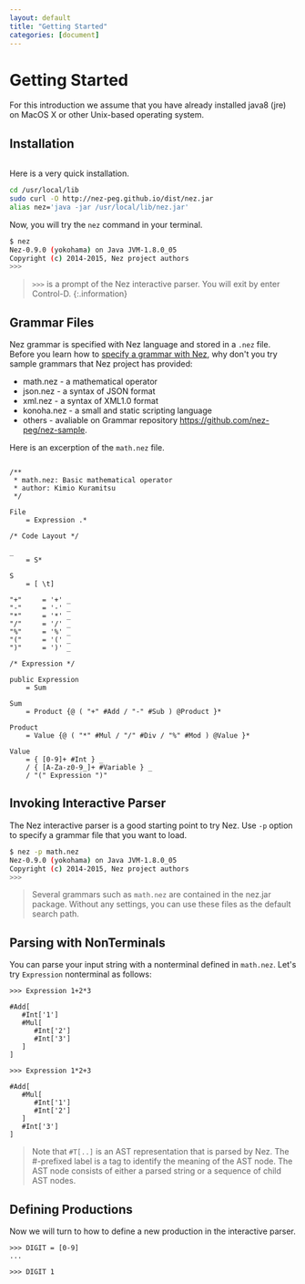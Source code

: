 ```yaml
---
layout: default
title: "Getting Started"
categories: [document]
---
```


# Getting Started


For this introduction we assume that you have already installed java8 (jre) on
MacOS X or other Unix-based operating system.

## Installation

~~~ shell

~~~

Here is a very quick installation.

~~~ bash
cd /usr/local/lib
sudo curl -O http://nez-peg.github.io/dist/nez.jar
alias nez='java -jar /usr/local/lib/nez.jar'
~~~

Now, you will try the `nez` command in your terminal.

~~~ bash
$ nez
Nez-0.9.0 (yokohama) on Java JVM-1.8.0_05
Copyright (c) 2014-2015, Nez project authors
>>>

~~~

> `>>>` is a prompt of the Nez interactive parser.
> You will exit by enter Control-D.
{:.information}

## Grammar Files

Nez grammar is specified with Nez language and stored in a `.nez` file.
Before you learn how to [specify a grammar with Nez](/spec.html),
why don't you try sample grammars that Nez project has provided:

* math.nez - a mathematical operator
* json.nez - a syntax of JSON format
* xml.nez - a syntax of XML1.0 format
* konoha.nez - a small and static scripting language
* others - avaliable on Grammar repository https://github.com/nez-peg/nez-sample.

Here is an excerption of the `math.nez` file.

~~~ nez

/**
 * math.nez: Basic mathematical operator
 * author: Kimio Kuramitsu
 */

File
	= Expression .*

/* Code Layout */

_
	= S*

S
	= [ \t]

"+"     = '+' _
"-"     = '-' _
"*"     = '*' _
"/"     = '/' _
"%"     = '%' _
"("     = '(' _
")"     = ')' _

/* Expression */

public Expression
	= Sum

Sum
	= Product {@ ( "+" #Add / "-" #Sub ) @Product }*

Product
	= Value {@ ( "*" #Mul / "/" #Div / "%" #Mod ) @Value }*

Value
	= { [0-9]+ #Int } _
	/ { [A-Za-z0-9_]+ #Variable } _
	/ "(" Expression ")"

~~~

## Invoking Interactive Parser

The Nez interactive parser is a good starting point to try Nez.
Use `-p` option to specify a grammar file that you want to load.

~~~ bash
$ nez -p math.nez
Nez-0.9.0 (yokohama) on Java JVM-1.8.0_05
Copyright (c) 2014-2015, Nez project authors
>>>

~~~

> Several grammars such as `math.nez` are contained in the nez.jar package.
> Without any settings, you can use these files as the default search path.



## Parsing with NonTerminals

You can parse your input string with a nonterminal defined in `math.nez`.
Let's try `Expression` nonterminal as follows:

~~~
>>> Expression 1+2*3

#Add[
   #Int['1']
   #Mul[
      #Int['2']
      #Int['3']
   ]
]

>>> Expression 1*2+3

#Add[
   #Mul[
      #Int['1']
      #Int['2']
   ]
   #Int['3']
]
~~~

> Note that `#T[..]` is an AST representation that is parsed by Nez.
> The #-prefixed label is a tag to identify the meaning of the AST node.
> The AST node consists of either a parsed string or a sequence of child AST nodes.

## Defining Productions

Now we will turn to how to define a new production in the interactive parser.

~~~
>>> DIGIT = [0-9]
...

>>> DIGIT 1

~~~
